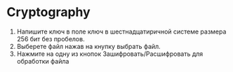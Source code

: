 # Cryptography
1. Напишите ключ в поле ключ в шестнадцатиричной системе размера 256 бит без пробелов.
2. Выберете файл нажав на кнупку выбрать файл.
3. Нажмите на одну из кнопок Зашифровать/Расшифровать для обработки файла

